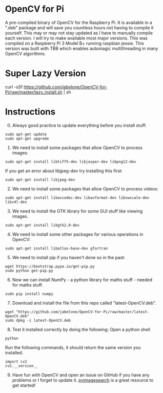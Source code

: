 # OpenCV for Pi
A pre-compiled binary of OpenCV for the Raspberry Pi.   It is available in a ".deb" package and will save you countless hours not having to compile it yourself.  This may or may not stay updated as I have to manually compile each version.  I will try to make available most major versions.  This was compiled on a Raspberry Pi 3 Model B+ running raspbian jessie.  This version was built with TBB which enables automagic multithreading in many OpenCV algorithms.

# Super Lazy Version
curl -sSf https://github.com/jabelone/OpenCV-for-Pi/raw/master/lazy_install.sh | sh

# Instructions
0) Always good practice to update everything before you install stuff:
  ```
sudo apt-get update
sudo apt-get upgrade
  ```
1) We need to install some packages that allow OpenCV to process images:
  ```
sudo apt-get install libtiff5-dev libjasper-dev libpng12-dev
  ```
  If you get an error about libjpeg-dev try installing this first:
  ```
sudo apt-get install libjpeg-dev
  ```
2) We need to install some packages that allow OpenCV to process videos:
  ```
sudo apt-get install libavcodec-dev libavformat-dev libswscale-dev libv4l-dev
  ```
3) We need to install the GTK library for some GUI stuff like viewing images.
  ```
sudo apt-get install libgtk2.0-dev
  ```
4) We need to install some other packages for various operations in OpenCV:
  ```
sudo apt-get install libatlas-base-dev gfortran
  ```
5) We need to install pip if you haven't done so in the past:
  ```
wget https://bootstrap.pypa.io/get-pip.py
sudo python get-pip.py
  ```
6) Now we can install NumPy - a python library for maths stuff - needed for maths stuff.
  ```
sudo pip install numpy
  ```
7) Download and install the file from this repo called "latest-OpenCV.deb".
  ```
wget "https://github.com/jabelone/OpenCV-for-Pi/raw/master/latest-OpenCV.deb"
sudo dpkg -i latest-OpenCV.deb
  ```
8) Test it installed correctly by doing the following:
  Open a python shell
  ```
python
  ```
  Run the following commands, it should return the same version you installed.
  ```
import cv2
cv2.__version__
  ```
  
 9) Have fun with OpenCV and open an issue on GitHub if you have any problems or I forget to update it.  [pyimagesearch](http://www.pyimagesearch.com/) is a great resource to get started!
